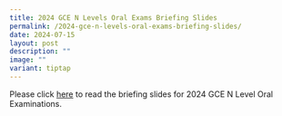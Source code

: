 ```yaml
---
title: 2024 GCE N Levels Oral Exams Briefing Slides
permalink: /2024-gce-n-levels-oral-exams-briefing-slides/
date: 2024-07-15
layout: post
description: ""
image: ""
variant: tiptap
---
```

<p>Please click <a href="https://www.crestsec.edu.sg/info-at-crest/useful-links/student/" rel="noopener noreferrer nofollow" target="_blank">here</a> to
read the briefing slides for 2024 GCE N Level Oral Examinations.</p>
